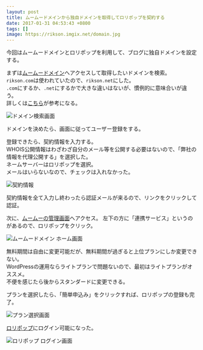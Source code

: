```yaml
---
layout: post
title: ムームードメインから独自ドメインを取得してロリポップを契約する
date: 2017-01-31 04:53:43 +0800
tags: []
image: https://rikson.imgix.net/domain.jpg
---
```

今回はムームードメインとロリポップを利用して、ブログに独自ドメインを設定する。

まずは[ムームードメイン](https://muumuu-domain.com/)へアクセスして取得したいドメインを検索。  
`rikson.com`は使われていたので、`rikson.net`にした。  
`.com`にするか、`.net`にするかで大きな違いはないが、慣例的に意味合いが違う。  
詳しくは[こちら](https://cquery.net/domain_seo.html)が参考になる。

![ドメイン検索画面](https://rikson.imgix.net/39CB8D64-A661-484B-8A29-623FAE86070A-1024x501.png)

ドメインを決めたら、画面に従ってユーザー登録をする。

登録できたら、契約情報を入力する。  
WHOIS公開情報はわざわざ自分のメール等を公開する必要はないので、「弊社の情報を代理公開する」を選択した。  
ネームサーバーはロリポップを選択。  
メールはいらないなので、チェックは入れなかった。

![契約情報](https://rikson.imgix.net/4523D7B4-2707-4CA7-AECD-A823BE397B22-1024x530.png)

契約情報を全て入力し終わったら認証メールが来るので、リンクをクリックして認証。

次に、[ムームーの管理画面](https://muumuu-domain.com/?mode=conpane)へアクセス。
左下の方に「連携サービス」というのがあるので、ロリポップをクリック。

![ムームードメイン ホーム画面](https://rikson.imgix.net/B5ED1478-CF05-4BEF-9CF7-7EDA6AA7C14A-1024x527.png)

無料期間は自由に変更可能だが、無料期間が過ぎると上位プランにしか変更できない。  
WordPressの運用ならライトプランで問題ないので、最初はライトプランがオススメ。  
不便を感じたら後からスタンダードに変更できる。

プランを選択したら、「簡単申込み」をクリックすれば、ロリポップの登録も完了。

![プラン選択画面](https://rikson.imgix.net/C32C5DBE-3301-4F8A-ADB9-1F5183C1B6CF-1024x525.png)

[ロリポップ](https://user.lolipop.jp/)にログイン可能になった。

![ロリポップ ログイン画面](https://rikson.imgix.net/DB2F8171-50D7-49FC-A06B-D69AD8AB2BC4-1024x472.png)

